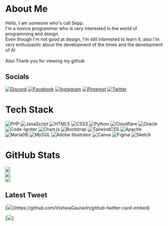# About Me
Hello, I am someone who's call Sepp.<br>I'm a novice programmer who is very interested in the world of programming and design.<br>Even though I'm not good at design, I'm still interested to learn it, also I'm very enthusiastic about the development of the times and the development of AI<br><br>Also Thank you for viewing my github


## Socials
[![Discord](https://img.shields.io/badge/Discord-%237289DA.svg?logo=discord&logoColor=white)](https://discord.gg/Quroo.#6187) [![Facebook](https://img.shields.io/badge/Facebook-%231877F2.svg?logo=Facebook&logoColor=white)](https://facebook.com/Sepp) [![Instagram](https://img.shields.io/badge/Instagram-%23E4405F.svg?logo=Instagram&logoColor=white)](https://instagram.com/u.sepisme) [![Pinterest](https://img.shields.io/badge/Pinterest-%23E60023.svg?logo=Pinterest&logoColor=white)](https://pinterest.com/Quroo.) [![Twitter](https://img.shields.io/badge/Twitter-%231DA1F2.svg?logo=Twitter&logoColor=white)](https://twitter.com/Quroo.) 

# Tech Stack
![PHP](https://img.shields.io/badge/php-%23777BB4.svg?style=flat&logo=php&logoColor=white) ![JavaScript](https://img.shields.io/badge/javascript-%23323330.svg?style=flat&logo=javascript&logoColor=%23F7DF1E) ![HTML5](https://img.shields.io/badge/html5-%23E34F26.svg?style=flat&logo=html5&logoColor=white) ![CSS3](https://img.shields.io/badge/css3-%231572B6.svg?style=flat&logo=css3&logoColor=white) ![Python](https://img.shields.io/badge/python-3670A0?style=flat&logo=python&logoColor=ffdd54) ![Cloudflare](https://img.shields.io/badge/Cloudflare-F38020?style=flat&logo=Cloudflare&logoColor=white) ![Oracle](https://img.shields.io/badge/Oracle-F80000?style=flat&logo=oracle&logoColor=white) ![Code-Igniter](https://img.shields.io/badge/CodeIgniter-%23EF4223.svg?style=flat&logo=codeIgniter&logoColor=white) ![Chart.js](https://img.shields.io/badge/chart.js-F5788D.svg?style=flat&logo=chart.js&logoColor=white) ![Bootstrap](https://img.shields.io/badge/bootstrap-%23563D7C.svg?style=flat&logo=bootstrap&logoColor=white) ![TailwindCSS](https://img.shields.io/badge/tailwindcss-%2338B2AC.svg?style=flat&logo=tailwind-css&logoColor=white) ![Apache](https://img.shields.io/badge/apache-%23D42029.svg?style=flat&logo=apache&logoColor=white) ![MariaDB](https://img.shields.io/badge/MariaDB-003545?style=flat&logo=mariadb&logoColor=white) ![MySQL](https://img.shields.io/badge/mysql-%2300f.svg?style=flat&logo=mysql&logoColor=white) ![Adobe Illustrator](https://img.shields.io/badge/adobeillustrator-%23FF9A00.svg?style=flat&logo=adobeillustrator&logoColor=white) ![Canva](https://img.shields.io/badge/Canva-%2300C4CC.svg?style=flat&logo=Canva&logoColor=white) 	![Figma](https://img.shields.io/badge/figma-%23F24E1E.svg?style=flat&logo=figma&logoColor=white) ![Sketch](https://img.shields.io/badge/Sketch-FFB387?style=flat&logo=sketch&logoColor=black)

# GitHub Stats
![](https://github-readme-stats.vercel.app/api?username=seppmat&theme=vision-friendly-dark&hide_border=false&include_all_commits=true&count_private=false)<br/>
![](https://github-readme-streak-stats.herokuapp.com/?user=seppmat&theme=vision-friendly-dark&hide_border=false)<br/>
![](https://github-readme-stats.vercel.app/api/top-langs/?username=seppmat&theme=vision-friendly-dark&hide_border=false&include_all_commits=true&count_private=false&layout=compact)

## Latest Tweet
[![](https://gtce.itsvg.in/api?username=Quroo.)](https://github.com/VishwaGauravIn/github-twitter-card-embed)

[![](https://visitcount.itsvg.in/api?id=seppmat&icon=7&color=7)]
